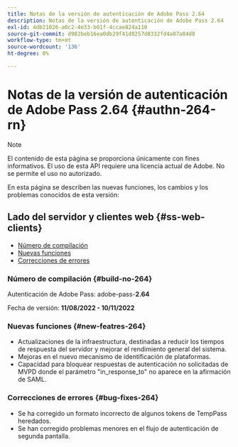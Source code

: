 ```yaml
---
title: Notas de la versión de autenticación de Adobe Pass 2.64
description: Notas de la versión de autenticación de Adobe Pass 2.64
exl-id: 4db21026-a0c2-4e33-b01f-4ccae824a110
source-git-commit: d982beb16ea0db29f41d0257d8332fd4a07a84d8
workflow-type: tm+mt
source-wordcount: '136'
ht-degree: 0%

---
```


# Notas de la versión de autenticación de Adobe Pass 2.64 {#authn-264-rn}

>[!NOTE]
>
>El contenido de esta página se proporciona únicamente con fines informativos. El uso de esta API requiere una licencia actual de Adobe. No se permite el uso no autorizado.

En esta página se describen las nuevas funciones, los cambios y los problemas conocidos de esta versión:

## Lado del servidor y clientes web {#ss-web-clients}

* [Número de compilación](#build-no-264)
* [Nuevas funciones](#new-featres-264)
* [Correcciones de errores](#bug-fixes-264)

### Número de compilación {#build-no-264}

Autenticación de Adobe Pass: adobe-pass-**2.64**

Fecha de versión: **11/08/2022 - 10/11/2022**

### Nuevas funciones {#new-featres-264}

* Actualizaciones de la infraestructura, destinadas a reducir los tiempos de respuesta del servidor y mejorar el rendimiento general del sistema.
* Mejoras en el nuevo mecanismo de identificación de plataformas.
* Capacidad para bloquear respuestas de autenticación no solicitadas de MVPD donde el parámetro &quot;in_response_to&quot; no aparece en la afirmación de SAML.

### Correcciones de errores {#bug-fixes-264}

* Se ha corregido un formato incorrecto de algunos tokens de TempPass heredados.
* Se han corregido problemas menores en el flujo de autenticación de segunda pantalla.
